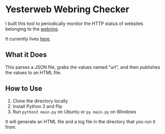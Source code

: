 # Yesterweb Webring Checker

I built this tool to periodically monitor the HTTP status of websites belonging to the [webring](https://yesterweb.org/webring/members.html).

It currently lives [here](https://ring-status.yesterweb.org/).

## What it Does
This parses a JSON file, grabs the values named "url", and then publishes the values to an HTML file.

## How to Use
1. Clone the directory locally
2. Install Python 3 and Pip
3. Run `python3 main.py` on Ubuntu or `py main.py` on Windows

It will generate an HTML file and a log file in the directory that you run it from. 